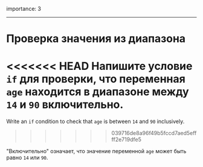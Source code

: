 importance: 3

---

# Проверка значения из диапазона

<<<<<<< HEAD
Напишите условие `if` для проверки, что переменная `age` находится в диапазоне между `14` и `90` включительно.
=======
Write an `if` condition to check that `age` is between `14` and `90` inclusively.
>>>>>>> 039716de8a96f49b5fccd7aed5effff2e719dfe5

"Включительно" означает, что значение переменной `age` может быть равно `14` или `90`.
